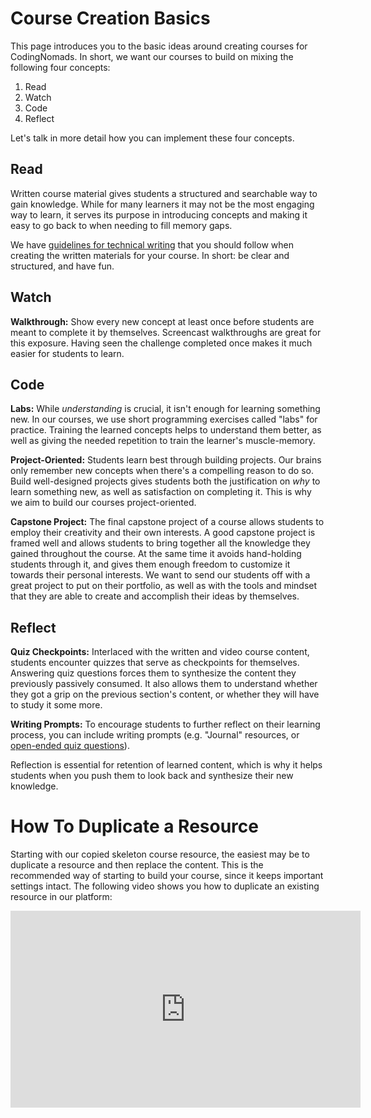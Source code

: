 # Course Creation Basics

This page introduces you to the basic ideas around creating courses for CodingNomads. In short, we want our courses to build on mixing the following four concepts:

1. Read
2. Watch
3. Code
4. Reflect

Let's talk in more detail how you can implement these four concepts.

## Read

Written course material gives students a structured and searchable way to gain knowledge. While for many learners it may not be the most engaging way to learn, it serves its purpose in introducing concepts and making it easy to go back to when needing to fill memory gaps.

We have [guidelines for technical writing](01-content-guidelines.md) that you should follow when creating the written materials for your course. In short: be clear and structured, and have fun.

## Watch

**Walkthrough:** Show every new concept at least once before students are meant to complete it by themselves. Screencast walkthroughs are great for this exposure. Having seen the challenge completed once makes it much easier for students to learn.

## Code

**Labs:** While _understanding_ is crucial, it isn't enough for learning something new. In our courses, we use short programming exercises called "labs" for practice. Training the learned concepts helps to understand them better, as well as giving the needed repetition to train the learner's muscle-memory.

**Project-Oriented:** Students learn best through building projects. Our brains only remember new concepts when there's a compelling reason to do so. Build well-designed projects gives students both the justification on _why_ to learn something new, as well as satisfaction on completing it. This is why we aim to build our courses project-oriented.

**Capstone Project:** The final capstone project of a course allows students to employ their creativity and their own interests. A good capstone project is framed well and allows students to bring together all the knowledge they gained throughout the course. At the same time it avoids hand-holding students through it, and gives them enough freedom to customize it towards their personal interests. We want to send our students off with a great project to put on their portfolio, as well as with the tools and mindset that they are able to create and accomplish their ideas by themselves.

## Reflect

**Quiz Checkpoints:** Interlaced with the written and video course content, students encounter quizzes that serve as checkpoints for themselves. Answering quiz questions forces them to synthesize the content they previously passively consumed. It also allows them to understand whether they got a grip on the previous section's content, or whether they will have to study it some more.

**Writing Prompts:** To encourage students to further reflect on their learning process, you can include writing prompts (e.g. "Journal" resources, or [open-ended quiz questions](05-quiz-question-types.md#open-ended-text-questions)). 

Reflection is essential for retention of learned content, which is why it helps students when you push them to look back and synthesize their new knowledge.

# How To Duplicate a Resource

Starting with our copied skeleton course resource, the easiest may be to duplicate a resource and then replace the content. This is the recommended way of starting to build your course, since it keeps important settings intact. The following video shows you how to duplicate an existing resource in our platform:

<iframe width="560" height="315" src="https://www.youtube.com/embed/fSOzDZjKlIw" frameborder="0" allow="accelerometer; autoplay; encrypted-media; gyroscope; picture-in-picture" allowfullscreen></iframe>